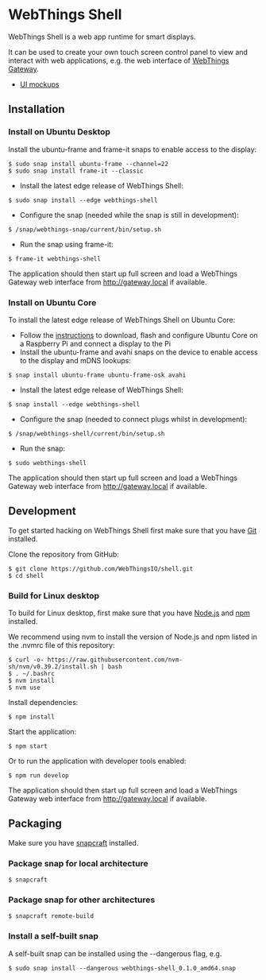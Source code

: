 # WebThings Shell

WebThings Shell is a web app runtime for smart displays.

It can be used to create your own touch screen control panel to view and interact with web applications, e.g. the web interface of [WebThings Gateway](https://webthings.io/gateway/).

- [UI mockups](https://docs.google.com/presentation/d/e/2PACX-1vRuYf4dpo1D9kfjkraS8T5MEyy-1ZWmVOch-ts8anU10RAbDyNVDy0SPF00gk5Of16EBcAhPBV6Og-1/pub?start=false&loop=false&delayms=3000)

## Installation

### Install on Ubuntu Desktop

Install the ubuntu-frame and frame-it snaps to enable access to the display:

```
$ sudo snap install ubuntu-frame --channel=22
$ sudo snap install frame-it --classic
```

- Install the latest edge release of WebThings Shell:

```
$ sudo snap install --edge webthings-shell
```

- Configure the snap (needed while the snap is still in development):

```
$ /snap/webthings-snap/current/bin/setup.sh
```

- Run the snap using frame-it:

```
$ frame-it webthings-shell
```

The application should then start up full screen and load a WebThings Gateway web interface from http://gateway.local if available.

### Install on Ubuntu Core

To install the latest edge release of WebThings Shell on Ubuntu Core:
- Follow the [instructions](https://ubuntu.com/download/raspberry-pi-core) to download, flash and configure Ubuntu Core on a Raspberry Pi and connect a display to the Pi
- Install the ubuntu-frame and avahi snaps on the device to enable access to the display and mDNS lookups:

```
$ snap install ubuntu-frame ubuntu-frame-osk avahi
```

- Install the latest edge release of WebThings Shell:

```
$ snap install --edge webthings-shell
```

- Configure the snap (needed to connect plugs whilst in development):

```
$ /snap/webthings-shell/current/bin/setup.sh
```

- Run the snap:

```
$ sudo webthings-shell
```

The application should then start up full screen and load a WebThings Gateway web interface from http://gateway.local if available.


## Development

To get started hacking on WebThings Shell first make sure that you have [Git](https://git-scm.com/) installed.

Clone the repository from GitHub:

```
$ git clone https://github.com/WebThingsIO/shell.git
$ cd shell
```

### Build for Linux desktop

To build for Linux desktop, first make sure that you have [Node.js](https://nodejs.org/en/) and [npm](https://www.npmjs.com/) installed.

We recommend using nvm to install the version of Node.js and npm listed in the .nvmrc file of this repository:

```
$ curl -o- https://raw.githubusercontent.com/nvm-sh/nvm/v0.39.2/install.sh | bash
$ . ~/.bashrc
$ nvm install
$ nvm use
```

Install dependencies:
```
$ npm install
```

Start the application:

```
$ npm start
```

Or to run the application with developer tools enabled:

```
$ npm run develop
```

The application should then start up full screen and load a WebThings Gateway web interface from http://gateway.local if available.

## Packaging

Make sure you have [snapcraft](https://snapcraft.io/snapcraft) installed.

### Package snap for local architecture

```
$ snapcraft
```

### Package snap for other architectures

```
$ snapcraft remote-build
```

### Install a self-built snap

A self-built snap can be installed using the --dangerous flag, e.g.


```
$ sudo snap install --dangerous webthings-shell_0.1.0_amd64.snap
```